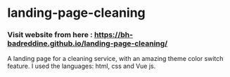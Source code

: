# landing-page-cleaning
### Visit website from here : https://bh-badreddine.github.io/landing-page-cleaning/
A landing page for a cleaning service, with an amazing theme color switch feature. I used the languages: html, css and Vue js.  
